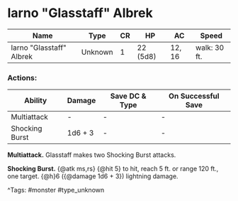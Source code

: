 # Iarno "Glasstaff" Albrek

| Name | Type | CR | HP | AC | Speed |
|------|------|----|----|----|-------|
| Iarno "Glasstaff" Albrek | Unknown | 1 | 22 (5d8) | 12, 16 | walk: 30 ft. |

### Actions:

| Ability | Damage | Save DC & Type | On Successful Save |
|---------|--------|----------------|--------------------|
| Multiattack | - | - | - |
| Shocking Burst | 1d6 + 3 | - | - |


**Multiattack.** Glasstaff makes two Shocking Burst attacks.

**Shocking Burst.** {@atk ms,rs} {@hit 5} to hit, reach 5 ft. or range 120 ft., one target. {@h}6 ({@damage 1d6 + 3}) lightning damage.

^Tags: #monster #type_unknown